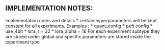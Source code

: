 
## IMPLEMENTATION NOTES:
Implementation notes and details
    * certain hyperparameters will be kept constant for all experiments. Examples :
        * quant_config
        * peft config
        * use_4bit 
        * lora_r = 32
        * lora_alpha = 16
    For each experiment subtype they are stored under global and specific parameters are stored inside the experiment type

    
